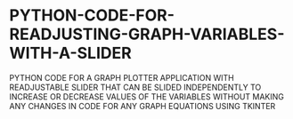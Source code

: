 # PYTHON-CODE-FOR-READJUSTING-GRAPH-VARIABLES-WITH-A-SLIDER
 PYTHON CODE FOR A GRAPH PLOTTER APPLICATION WITH READJUSTABLE SLIDER THAT CAN BE SLIDED INDEPENDENTLY TO INCREASE OR DECREASE VALUES OF THE VARIABLES WITHOUT MAKING ANY CHANGES IN CODE  FOR ANY GRAPH EQUATIONS USING TKINTER
